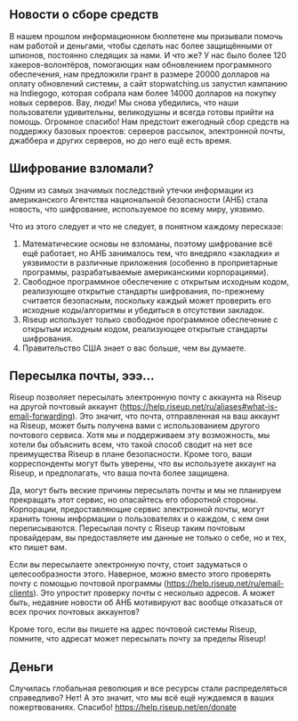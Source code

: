 ## Новости о сборе средств

В нашем прошлом информационном бюллетене мы призывали помочь нам работой и 
деньгами, чтобы сделать нас более защищёнными от шпионов, постоянно следящих 
за нами. И что же? У нас было более 120 хакеров-волонтёров, помогающих нам 
обновлением программного обеспечения, нам предложили грант в размере 20000 
долларов на оплату обновлений системы, а сайт stopwatching.us запустил 
кампанию на Indiegogo, которая собрала нам более 14000 долларов на покупку 
новых серверов. Вау, люди! Мы снова убедились, что наши пользователи 
удивительны, великодушны и всегда готовы прийти на помощь. Огромное спасибо! 
Нам предстоит ежегодный сбор средств на поддержку базовых проектов: серверов 
рассылок, электронной почты, джаббера и других серверов, но до него ещё есть 
время.

## Шифрование взломали?

Одним из самых значимых последствий утечки информации из американского 
Агентства национальной безопасности (АНБ) стала новость, что шифрование, 
используемое по всему миру, уязвимо.

Что из этого следует и что не следует, в понятном каждому пересказе:

1. Математические основы не взломаны, поэтому шифрование всё ещё работает, но 
АНБ занималось тем, что внедряло «закладки» и уязвимости в различные 
приложения (особенно в проприетарные программы, разрабатываемые американскими 
корпорациями).
2. Свободное программное обеспечение с открытым исходным кодом, реализующее 
открытые стандарты шифрования, по-прежнему считается безопасным, поскольку 
каждый может проверить его исходные коды/алгоритмы и убедиться в отсутствии 
закладок.
3. Riseup использует только свободное программное обеспечение с открытым 
исходным кодом, реализующее открытые стандарты шифрования.
4. Правительство США знает о вас больше, чем вы думаете.

## Пересылка почты, эээ...

Riseup позволяет пересылать электронную почту с аккаунта на Riseup на другой 
почтовый аккаунт 
(https://help.riseup.net/ru/aliases#what-is-email-forwarding). Это значит, 
что почта, отправленная на ваш аккаунт на Riseup, может быть получена вами с 
использованием другого почтового сервиса. Хотя мы и поддерживаем эту 
возможность, мы хотели бы объяснить всем, что такой способ сводит на нет все 
преимущества Riseup в плане безопасности. Кроме того, ваши корреспонденты 
могут быть уверены, что вы используете аккаунт на Riseup, и предполагать, что 
ваша почта более защищена.

Да, могут быть веские причины пересылать почты и мы не планируем прекращать 
этот сервис, но опасайтесь его оборотной стороны. Корпорации, предоставляющие 
сервис электронной почты, могут хранить тонны информации о пользователях и о 
каждом, с кем они переписываются. Пересылая почту с Riseup таким почтовым 
провайдерам, вы предоставляете им данные не только о себе, но и тех, кто 
пишет вам.

Если вы пересылаете электронную почту, стоит задуматься о целесообразности 
этого. Наверное, можно вместо этого проверять почту с помощью почтовой 
программы (https://help.riseup.net/ru/email-clients). Это упростит проверку 
почты с несколько адресов. А может быть, недавние новости об АНБ мотивируют 
вас вообще отказаться от всех прочих почтовых аккаунтов?

Кроме того, если вы пишете на адрес почтовой системы Riseup, помните, что 
адресат может пересылать почту за пределы Riseup!

## Деньги

Случилась глобальная революция и все ресурсы стали распределяться 
справедливо? Нет! А это значит, что мы всё ещё нуждаемся в ваших 
пожертвованиях. Спасибо! https://help.riseup.net/en/donate
